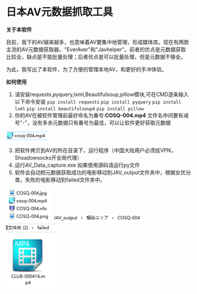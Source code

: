 日本AV元数据抓取工具  
========================
**关于本软件**

目前，我下的AV越来越多，也意味着AV要集中地管理，形成媒体库。现在有两款主流的AV元数据获取器，"EverAver"和"Javhelper"。前者的优点是元数据获取比较全，缺点是不能批量处理；后者优点是可以批量处理，但是元数据不够全。

为此，我写出了本软件，为了方便的管理本地AV，和更好的手冲体验。

**如何使用**
1. 请安装requests,pyquery,lxml,Beautifulsoup,pillow模块,可在CMD逐条输入以下命令安装
  `pip install requests`
  `pip install pyquery`
  `pip install lxml`
  `pip install beautifulsoup4`
  `pip install pillow`
2. 你的AV在被软件管理前最好命名为番号:**COSQ-004.mp4**
文件名中间要有减号"-"，没有多余元数据只有番号为最佳，可以让软件更好获取元数据

![](readme1.PNG)

3. 把软件拷贝到AV的所在目录下，运行程序（中国大陆用户必须挂VPN，Shsadowsocks开全局代理）
4. 运行AV_Data_capture.exe 如果使用源码请运行py文件
5. 软件会自动把元数据获取成功的电影移动到JAV_output文件夹中，根据女优分类，失败的电影移动到failed文件夹中。

![](readme2.PNG)
![](readme3.PNG)
![](readme4.PNG)
  
